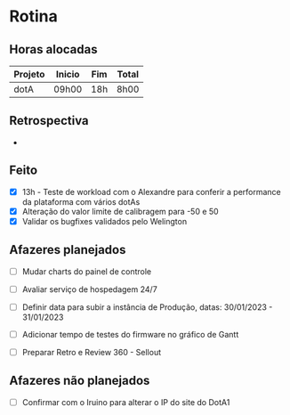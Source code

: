 # Rotina

## Horas alocadas

Projeto | Inicio | Fim | Total
--------|-------|-------|------
dotA    | 09h00 | 18h | 8h00

## Retrospectiva

- 

## Feito

- [x] 13h - Teste de workload com o Alexandre para conferir a performance da plataforma com vários dotAs
- [x] Alteração do valor limite de calibragem para -50 e 50
- [x] Validar os bugfixes validados pelo Welington

## Afazeres planejados

- [ ] Mudar charts do painel de controle
- [ ] Avaliar serviço de hospedagem 24/7
- [ ] Definir data para subir a instância de Produção, datas: 30/01/2023 - 31/01/2023
- [ ] Adicionar tempo de testes do firmware no gráfico de Gantt

- [ ] Preparar Retro e Review 360 - Sellout

## Afazeres não planejados

- [ ] Confirmar com o Iruino para alterar o IP do site do DotA1


<!--stackedit_data:
eyJoaXN0b3J5IjpbLTM1NTUyOTMwMyw1OTEwMDU4NjQsMzE5OD
E5ODM3LC0xNDYyNDQ3NTQ2LDE2Mzg0ODI5NjIsLTEyMDcyMTQ0
NDAsMjA2MTU3NTc2NSwyMTEzNDg5OTY5LDEwNjg3OTI3LC02OD
g0NTk2ODgsLTI1MDIzNzY2MCw0ODQyMTQ0Nyw0Nzg2MTUzMDMs
MTczNjE5MDUwOCwtMTE3OTc4MzY5OSwyMDYxODEyMDM3LDIwNj
QxMzUxMjEsLTgwMTY5MTQ1MiwxNzA4NjA4MTQ3LDExOTA4NDM0
NjZdfQ==
-->